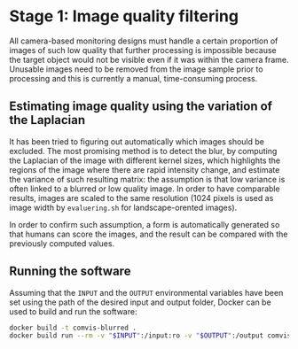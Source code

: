 # Stage 1: Image quality filtering

All camera-based monitoring designs must handle a certain proportion of images of such low quality that further processing is impossible because the target object would not be visible even if it was within the camera frame. Unusable images need to be removed from the image sample prior to processing and this is currently a manual, time-consuming process.

## Estimating image quality using the variation of the Laplacian

It has been tried to figuring out automatically which images should be excluded. The most promising method is to detect the blur, by computing the Laplacian of the image with different kernel sizes, which highlights the regions of the image where there are rapid intensity change, and estimate the variance of such resulting matrix: the assumption is that low variance is often linked to a blurred or low quality image. In order to have comparable results, images are scaled to the same resolution (1024 pixels is used as image width by `evaluering.sh` for landscape-orented images).

In order to confirm such assumption, a form is automatically generated so that humans can score the images, and the result can be compared with the previously computed values.

## Running the software

Assuming that the `INPUT` and the `OUTPUT` environmental variables have been set using the path of the desired input and output folder, Docker can be used to build and run the software:

```bash
docker build -t comvis-blurred .
docker build run --rm -v "$INPUT":/input:ro -v "$OUTPUT":/output comvis-blurred
```
